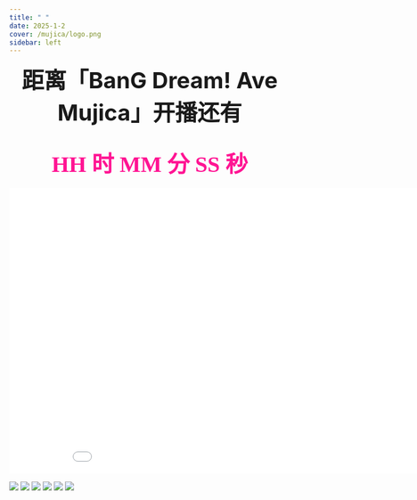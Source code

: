```yaml
---
title: " "
date: 2025-1-2
cover: /mujica/logo.png
sidebar: left
---
```


<center id="title"><b>距离「BanG Dream! Ave Mujica」开播还有</b></center>
<br><br>
<center><font color=deeppink><b id="date">HH 时 MM 分 SS 秒</b></font></center>
<br>
<center>
<iframe src="//player.bilibili.com/player.html?isOutside=true&bvid=BV1ZtzsYMEfA&muted=0&high_quality=1" scrolling="no" border="0" frameborder="no" framespacing="0" allowfullscreen="true" height="513" width="915"></iframe>
</center>

![](/mujica/5.png)
![](/mujica/4.png)
![](/mujica/3.png)
![](/mujica/2.png)
![](/mujica/1.png)
![](/mujica/mujica.jpg)
<style>
    #date {font-family: "Noto Serif SC"; font-size: 40px}
    #title {font-size: 40px}
</style>
<script>
    var a = setInterval(timer, 1000);
    var date = document.getElementById("date");
    function timer() {
        var nowTime = new Date();
        var inputTime = new Date('2025-1-2 22:00:00');
        var times = (inputTime - nowTime) / 1000;
        var d = parseInt(times / 60 / 60 / 24);
        d = d < 10 ? '0' + d : d;
        var h = parseInt(times / 60 / 60 % 24);
        h = h < 10 ? '0' + h : h;
        var m = parseInt(times / 60 % 60);
        m = m < 10 ? '0' + m : m;
        var s = parseInt(times % 60);
        s = s < 10 ? '0' + s : s;
        date.innerHTML = h + ' 时 ' + m + ' 分 ' + s + ' 秒 ';
    }
</script>